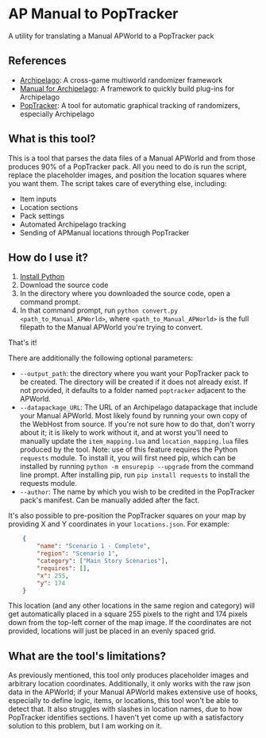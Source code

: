 # AP Manual to PopTracker
A utility for translating a Manual APWorld to a PopTracker pack

## References
- [Archipelago](https://github.com/ArchipelagoMW/Archipelago): A cross-game multiworld randomizer framework
- [Manual for Archipelago](https://github.com/ManualForArchipelago/Manual): A framework to quickly build plug-ins for Archipelago
- [PopTracker](https://github.com/black-sliver/PopTracker): A tool for automatic graphical tracking of randomizers, especially Archipelago

## What is this tool?
This is a tool that parses the data files of a Manual APWorld and from those produces 90% of a PopTracker pack. All you 
need to do is run the script, replace the placeholder images, and position the location squares where you want them. The
script takes care of everything else, including:
- Item inputs
- Location sections
- Pack settings
- Automated Archipelago tracking
- Sending of APManual locations through PopTracker

## How do I use it?
1. [Install Python](https://www.python.org/downloads/)
2. Download the source code
3. In the directory where you downloaded the source code, open a command prompt.
4. In that command prompt, run `python convert.py <path_to_Manual_APWorld>`, where `<path_to_Manual_APWorld>` is the 
full filepath to the Manual APWorld you're trying to convert.

That's it!

There are additionally the following optional parameters:
- `--output_path`: the directory where you want your PopTracker pack to be created. The directory will be created if it 
does not already exist. If not provided, it defaults to a folder named `poptracker` adjacent to the APWorld.
- `--datapackage_URL`: The URL of an Archipelago datapackage that include your Manual APWorld. Most likely found by 
running your own copy of the WebHost from source. If you're not sure how to do that, don't worry about it; it is likely 
to work without it, and at worst you'll need to manually update the `item_mapping.lua` and `location_mapping.lua` files 
produced by the tool. Note: use of this feature requires the Python `requests` module. To install it, you will first 
need pip, which can be installed by running `python -m ensurepip --upgrade` from the command line prompt. After 
installing pip, run `pip install requests` to install the requests module.
- `--author`: The name by which you wish to be credited in the PopTracker pack's manifest. Can be manually added after
the fact.

It's also possible to pre-position the PopTracker squares on your map by providing X and Y coordinates in your 
`locations.json`. For example:
```json
	{
		"name": "Scenario 1 - Complete",
		"region": "Scenario 1",
		"category": ["Main Story Scenarios"],
		"requires": [],
		"x": 255,
		"y": 174
	}
```
This location (and any other locations in the same region and category) will get automatically placed in a square 255
pixels to the right and 174 pixels down from the top-left corner of the map image. If the coordinates are not provided, 
locations will just be placed in an evenly spaced grid.

## What are the tool's limitations?
As previously mentioned, this tool only produces placeholder images and arbitrary location coordinates. Additionally, it
only works with the raw json data in the APWorld; if your Manual APWorld makes extensive use of hooks, especially to 
define logic, items, or locations, this tool won't be able to detect that. It also struggles with slashes in location 
names, due to how PopTracker identifies sections. I haven't yet come up with a satisfactory solution to this problem,
but I am working on it.
